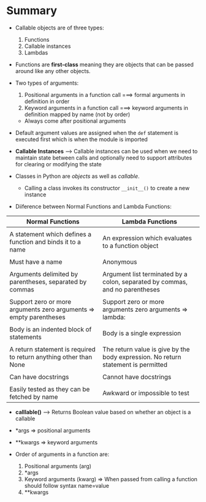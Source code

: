 # Summary

* Callable objects are of three types:
  1. Functions
  2. Callable instances
  3. Lambdas

* Functions are **first-class** meaning they are objects that can be passed around like any other objects.

* Two types of arguments:
  1. Positional arguments in a function call ===> formal arguments in definition in order
  2. Keyword arguments in a function call ===> keyword arguments in definition mapped by name (not by order)
    * Always come after positional arguments

* Default argument values are assigned when the `def` statement is executed first which is when the module is imported

* **Callable Instances** --> Callable instances can be used when we need to maintain state between calls and optionally need to support attributes for clearing or modifying the state

* Classes in Python are *objects* as well as *callable*.
  * Calling a class invokes its constructor `__init__()` to create a new instance

* Diiference between Normal Functions and Lambda Functions:

| Normal Functions                                                   | Lambda Functions                                                                   |
|--------------------------------------------------------------------|------------------------------------------------------------------------------------|
|                                                                    |                                                                                    |
| A statement which defines a function and binds it to a name        | An expression which evaluates to a function object                                 |
|                                                                    |                                                                                    |
| Must have a name                                                   | Anonymous                                                                          |
|                                                                    |                                                                                    |
| Arguments delimited by parentheses, separated  by commas           | Argument list terminated by a colon, separated by commas, and no parentheses       |
|                                                                    |                                                                                    |
| Support zero or more arguments zero arguments => empty parentheses | Support zero or more arguments zero arguments => lambda:                           |
|                                                                    |                                                                                    |
| Body is an indented block of statements                            | Body is a single expression                                                        |
|                                                                    |                                                                                    |
| A return statement is required to return anything other than None  | The return value is give by the body  expression. No return statement is permitted |
|                                                                    |                                                                                    |
| Can have docstrings                                                | Cannot have docstrings                                                             |
|                                                                    |                                                                                    |
| Easily tested as they can be fetched by name                       | Awkward or impossible to test                                                      |

* **calllable()** --> Returns Boolean value based on whether an object is a callable

* *args => positional arguments

* **kwargs => keyword arguments

* Order of arguments in a function are:
  1. Positional arguments (arg)
  2. *args
  3. Keyword arguments (kwarg) => When passed from calling a function should follow syntax name=value
  4. **kwargs 

